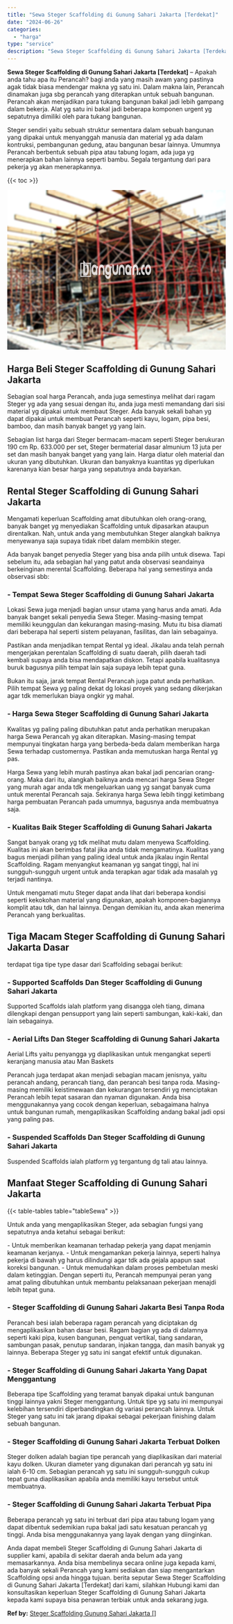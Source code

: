 ```yaml
---
title: "Sewa Steger Scaffolding di Gunung Sahari Jakarta [Terdekat]"
date: "2024-06-26"
categories: 
  - "harga"
type: "service"
description: "Sewa Steger Scaffolding di Gunung Sahari Jakarta [Terdekat]. Anda dapat membeli Steger Scaffolding di Gunung Sahari Jakarta di supplier kami, apabila di seki..."
---
```


**Sewa Steger Scaffolding di Gunung Sahari Jakarta \[Terdekat\]** – Apakah anda tahu apa itu Perancah? bagi anda yang masih awam yang pastinya agak tidak biasa mendengar makna yg satu ini. Dalam makna lain, Perancah dinamakan juga sbg perancah yang diterapkan untuk sebuah bangunan. Perancah akan menjadikan para tukang bangunan bakal jadi lebih gampang dalam bekerja. Alat yg satu ini bakal jadi beberapa komponen urgent yg sepatutnya dimiliki oleh para tukang bangunan.

Steger sendiri yaitu sebuah struktur sementara dalam sebuah bangunan yang dipakai untuk menyanggah manusia dan material yg ada dalam kontruksi, pembangunan gedung, atau bangunan besar lainnya. Umumnya Perancah berbentuk sebuah pipa atau tabung logam, ada juga yg menerapkan bahan lainnya seperti bambu. Segala tergantung dari para pekerja yg akan menerapkannya.

{{< toc >}}

![Sewa Steger Scaffolding di Gunung Sahari Jakarta [Terdekat]](/images/sewa-scaffolding-steger-21.png)

## Harga Beli Steger Scaffolding di Gunung Sahari Jakarta

Sebagian soal harga Perancah, anda juga semestinya melihat dari ragam Steger yg ada yang sesuai dengan itu, anda juga mesti memandang dari sisi material yg dipakai untuk membaut Steger. Ada banyak sekali bahan yg dapat dipakai untuk membuat Perancah seperti kayu, logam, pipa besi, bamboo, dan masih banyak banget yg yang lain.

Sebagian list harga dari Steger bermacam-macam seperti Steger berukuran 190 cm Rp. 633.000 per set, Steger bermaterial dasar almunium 13 juta per set dan masih banyak banget yang yang lain. Harga diatur oleh material dan ukuran yang dibutuhkan. Ukuran dan banyaknya kuantitas yg diperlukan karenanya kian besar harga yang sepatutnya anda bayarkan.

## Rental Steger Scaffolding di Gunung Sahari Jakarta

Mengamati keperluan Scaffolding amat dibutuhkan oleh orang-orang, banyak banget yg menyediakan Scaffolding untuk dipasarkan ataupun direntalkan. Nah, untuk anda yang membutuhkan Steger alangkah baiknya menyewanya saja supaya tidak ribet dalam membikin steger.

Ada banyak banget penyedia Steger yang bisa anda pilih untuk disewa. Tapi sebelum itu, ada sebagian hal yang patut anda observasi seandainya berkeinginan merental Scaffolding. Beberapa hal yang semestinya anda observasi sbb:

### \- Tempat Sewa Steger Scaffolding di Gunung Sahari Jakarta

Lokasi Sewa juga menjadi bagian unsur utama yang harus anda amati. Ada banyak banget sekali penyedia Sewa Steger. Masing-masing tempat memiliki keunggulan dan kekurangan masing-masing. Mutu itu bisa diamati dari beberapa hal seperti sistem pelayanan, fasilitas, dan lain sebagainya.

Pastikan anda menjadikan tempat Rental yg ideal. Jikalau anda telah pernah mengerjakan perentalan Scaffolding di suatu daerah, pilih daerah tadi kembali supaya anda bisa mendapatkan diskon. Tetapi apabila kualitasnya buruk bagusnya pilih tempat lain saja supaya lebih tepat guna.

Bukan itu saja, jarak tempat Rental Perancah juga patut anda perhatikan. Pilih tempat Sewa yg paling dekat dg lokasi proyek yang sedang dikerjakan agar tdk memerlukan biaya ongkir yg mahal.

### \- Harga Sewa Steger Scaffolding di Gunung Sahari Jakarta

Kwalitas yg paling paling dibutuhkan patut anda perhatikan merupakan harga Sewa Perancah yg akan diterapkan. Masing-masing tempat mempunyai tingkatan harga yang berbeda-beda dalam memberikan harga Sewa terhadap customernya. Pastikan anda memutuskan harga Rental yg pas.

Harga Sewa yang lebih murah pastinya akan bakal jadi pencarian orang-orang. Maka dari itu, alangkah baiknya anda mencari harga Sewa Steger yang murah agar anda tdk mengeluarkan uang yg sangat banyak cuma untuk merental Perancah saja. Sekiranya harga Sewa lebih tinggi ketimbang harga pembuatan Perancah pada umumnya, bagusnya anda membuatnya saja.

### \- Kualitas Baik Steger Scaffolding di Gunung Sahari Jakarta

Sangat banyak orang yg tdk melihat mutu dalam menyewa Scaffolding. Kualitas ini akan berimbas fatal jika anda tidak mengamatinya. Kualitas yang bagus menjadi pilihan yang paling ideal untuk anda jikalau ingin Rental Scaffolding. Ragam menyangkut keamanan yg sangat tinggi, hal ini sungguh-sungguh urgent untuk anda terapkan agar tidak ada masalah yg terjadi nantinya.

Untuk mengamati mutu Steger dapat anda lihat dari beberapa kondisi seperti kekokohan material yang digunakan, apakah komponen-bagiannya komplit atau tdk, dan hal lainnya. Dengan demikian itu, anda akan menerima Perancah yang berkualitas.

## Tiga Macam Steger Scaffolding di Gunung Sahari Jakarta Dasar

terdapat tiga tipe type dasar dari Scaffolding sebagai berikut:

### \- Supported Scaffolds Dan Steger Scaffolding di Gunung Sahari Jakarta

Supported Scaffolds ialah platform yang disangga oleh tiang, dimana dilengkapi dengan pensupport yang lain seperti sambungan, kaki-kaki, dan lain sebagainya.

### \- Aerial Lifts Dan Steger Scaffolding di Gunung Sahari Jakarta

Aerial Lifts yaitu penyangga yg diaplikasikan untuk mengangkat seperti keranjang manusia atau Man Baskets

Perancah juga terdapat akan menjadi sebagian macam jenisnya, yaitu perancah andang, perancah tiang, dan perancah besi tanpa roda. Masing-masing memiliki keistimewaan dan kekurangan tersendiri yg menciptakan Perancah lebih tepat sasaran dan nyaman digunakan. Anda bisa menggunakannya yang cocok dengan keperluan, sebagaimana halnya untuk bangunan rumah, mengaplikasikan Scaffolding andang bakal jadi opsi yang paling pas.

### \- Suspended Scaffolds Dan Steger Scaffolding di Gunung Sahari Jakarta

Suspended Scaffolds ialah platform yg tergantung dg tali atau lainnya.

## Manfaat Steger Scaffolding di Gunung Sahari Jakarta

{{< table-tables table="tableSewa" >}}

Untuk anda yang mengaplikasikan Steger, ada sebagian fungsi yang sepatutnya anda ketahui sebagai berikut:

\- Untuk memberikan keamanan terhadap pekerja yang dapat menjamin keamanan kerjanya. - Untuk mengamankan pekerja lainnya, seperti halnya pekerja di bawah yg harus dilindungi agar tdk ada gejala apapun saat koreksi bangunan. - Untuk memudahkan dalam proses pembetulan meski dalam ketinggian. Dengan seperti itu, Perancah mempunyai peran yang amat paling dibutuhkan untuk membantu pelaksanaan pekerjaan menajdi lebih tepat guna.

### \- Steger Scaffolding di Gunung Sahari Jakarta Besi Tanpa Roda

Perancah besi ialah beberapa ragam perancah yang diciptakan dg mengaplikasikan bahan dasar besi. Ragam bagian yg ada di dalamnya seperti kaki pipa, kusen bangunan, penguat vertikal, tiang sandaran, sambungan pasak, penutup sandaran, injakan tangga, dan masih banyak yg lainnya. Beberapa Steger yg satu ini sangat efektif untuk digunakan.

### \- Steger Scaffolding di Gunung Sahari Jakarta Yang Dapat Menggantung

Beberapa tipe Scaffolding yang teramat banyak dipakai untuk bangunan tinggi lainnya yakni Steger menggantung. Untuk tipe yg satu ini mempunyai kelebihan tersendiri diperbandingkan dg variasi perancah lainnya. Untuk Steger yang satu ini tak jarang dipakai sebagai pekerjaan finishing dalam sebuah bangunan.

### \- Steger Scaffolding di Gunung Sahari Jakarta Terbuat Dolken

Steger dolken adalah bagian tipe perancah yang diaplikasikan dari material kayu dolken. Ukuran diameter yang digunakan dari perancah yg satu ini ialah 6-10 cm. Sebagian perancah yg satu ini sungguh-sungguh cukup tepat guna diaplikasikan apabila anda memiliki kayu tersebut untuk membuatnya.

### \- Steger Scaffolding di Gunung Sahari Jakarta Terbuat Pipa

Beberapa perancah yg satu ini terbuat dari pipa atau tabung logam yang dapat dibentuk sedemikian rupa bakal jadi satu kesatuan perancah yg tinggi. Anda bisa menggunakannya yang layak dengan yang diinginkan.

Anda dapat membeli Steger Scaffolding di Gunung Sahari Jakarta di supplier kami, apabila di sekitar daerah anda belum ada yang memasarkannya. Anda bisa membelinya secara online juga kepada kami, ada banyak sekali Perancah yang kami sediakan dan siap mengantarkan Scaffolding opsi anda hingga tujuan. berita seputar Sewa Steger Scaffolding di Gunung Sahari Jakarta \[Terdekat\] dari kami, silahkan Hubungi kami dan konsultasikan keperluan Steger Scaffolding di Gunung Sahari Jakarta kepada kami supaya bisa penawran terbiak untuk anda sekarang juga.

**Ref by:** [Steger Scaffolding Gunung Sahari Jakarta []](https://id.wikipedia.org/wiki/Steger)
